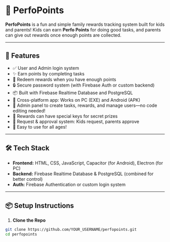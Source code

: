 # 🌟 PerfoPoints

**PerfoPoints** is a fun and simple family rewards tracking system built for kids and parents! Kids can earn **Perfo Points** for doing good tasks, and parents can give out rewards once enough points are collected.

---

## 🎯 Features

- ✅ User and Admin login system
- ✨ Earn points by completing tasks
- 🎁 Redeem rewards when you have enough points
- 🔒 Secure password system (with Firebase Auth or custom backend)
- 📦 Built with Firebase Realtime Database and PostgreSQL
- 📱 Cross-platform app: Works on PC (EXE) and Android (APK)
- 🔧 Admin panel to create tasks, rewards, and manage users—no code editing needed!
- 🔑 Rewards can have special keys for secret prizes
- 🔁 Request & approval system: Kids request, parents approve
- 🧩 Easy to use for all ages!

---

## 🛠 Tech Stack

- **Frontend:** HTML, CSS, JavaScript, Capacitor (for Android), Electron (for PC)
- **Backend:** Firebase Realtime Database & PostgreSQL (combined for better control)
- **Auth:** Firebase Authentication or custom login system

---

## 📦 Setup Instructions

1. **Clone the Repo**

```bash
git clone https://github.com/YOUR_USERNAME/perfopoints.git
cd perfopoints
